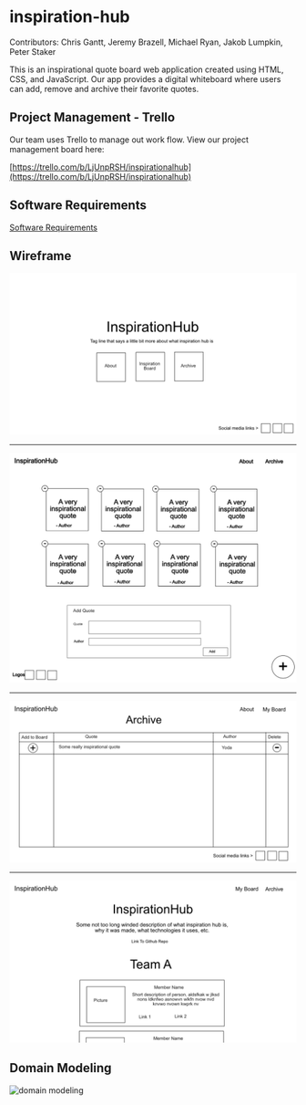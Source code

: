# inspiration-hub

Contributors: Chris Gantt, Jeremy Brazell, Michael Ryan, Jakob Lumpkin, Peter Staker

This is an inspirational quote board web application created using HTML, CSS, and JavaScript. Our app provides a digital whiteboard where users can add, remove and archive their favorite quotes.

## Project Management - Trello

Our team uses Trello to manage out work flow. View our project management board here:

[https://trello.com/b/LjUnpRSH/inspirationalhub](https://trello.com/b/LjUnpRSH/inspirationalhub)

## Software Requirements

[Software Requirements](requirements.md)

## Wireframe

![landing page wireframe](images/wireframe/LandingPage.png)

---

![inspiration board wireframe](images/wireframe/InspirationBoard.png)

---

![archive wireframe](images/wireframe/Archive.png)

---

![about wireframe](images/wireframe/About.png)

## Domain Modeling

![domain modeling](img/inspoHubDocMod.png)